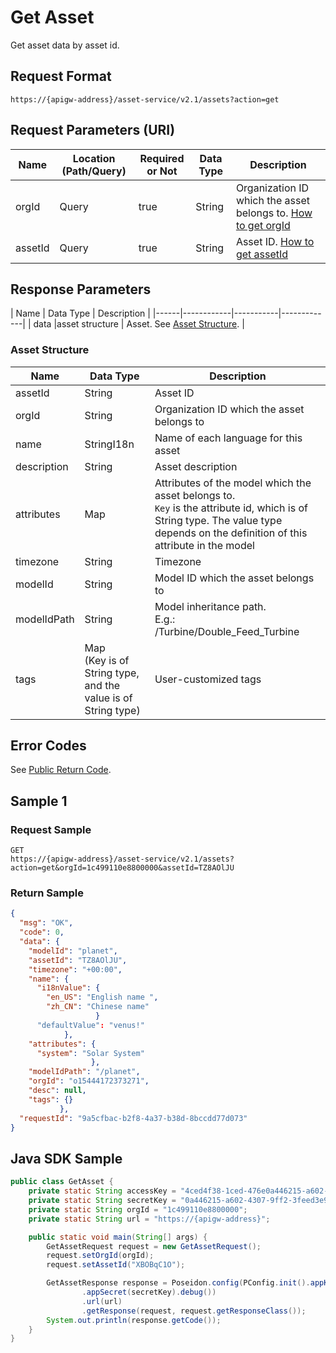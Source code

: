 # Get Asset



Get asset data by asset id.

## Request Format

```
https://{apigw-address}/asset-service/v2.1/assets?action=get
```

## Request Parameters (URI)

| Name | Location (Path/Query) | Required or Not | Data Type | Description |
|---------------|------------------|----------|-----------|--------------|
| orgId         | Query            | true     | String    | Organization ID which the asset belongs to. [How to get orgId](/docs/api/en/latest/api_faqs#how-to-get-organization-id-orgid-orgid)                |
| assetId       | Query            | true    | String    | Asset ID. [How to get assetId](/docs/api/en/latest/api_faqs.html#how-to-get-asset-id-assetid-assetid) |


## Response Parameters

| Name | Data Type | Description |
|------|------------|-----------|-------------|
| data    |asset structure | Asset. See [Asset Structure](/docs/api/en/latest/asset/get_asset.html#id3).     |


### Asset Structure

| Name | Data Type | Description |
|-------|---------|---------------------------|
| assetId |  String | Asset ID|
| orgId      | String    | Organization ID which the asset belongs to|
| name | StringI18n |Name of each language for this asset|
| description   | String | Asset description|
|attributes   |Map  |Attributes of the model which the asset belongs to. <br>`Key` is the attribute id, which is of String type. The value type depends on the definition of this attribute in the model|
|timezone  |  String  |Timezone|
|modelId|String|Model ID which the asset belongs to|
|modelIdPath|String|Model inheritance path. <br>E.g.: /Turbine/Double_Feed_Turbine|
|tags|Map<br>(Key is of String type, and the value is of String type)|User-customized tags|


## Error Codes

See [Public Return Code](/docs/api/en/latest/overview.html#id8).



## Sample 1

### Request Sample

```
GET
https://{apigw-address}/asset-service/v2.1/assets?action=get&orgId=1c499110e8800000&assetId=TZ8AOlJU

```

### Return Sample

```json
{
  "msg": "OK",
  "code": 0,
  "data": {
    "modelId": "planet",
    "assetId": "TZ8AOlJU",
    "timezone": "+00:00",
    "name": {
      "i18nValue": {
        "en_US": "English name ",
        "zh_CN": "Chinese name"
                   }
      "defaultValue": "venus!"
            },
    "attributes": {
      "system": "Solar System"
                  },
    "modelIdPath": "/planet",
    "orgId": "o15444172373271",
    "desc": null,
    "tags": {}
           },
  "requestId": "9a5cfbac-b2f8-4a37-b38d-8bccdd77d073"
}
```


## Java SDK Sample

```java
public class GetAsset {
    private static String accessKey = "4ced4f38-1ced-476e0a446215-a602-4307";
    private static String secretKey = "0a446215-a602-4307-9ff2-3feed3e983ce";
    private static String orgId = "1c499110e8800000";
    private static String url = "https://{apigw-address}";

    public static void main(String[] args) {
        GetAssetRequest request = new GetAssetRequest();
        request.setOrgId(orgId);
        request.setAssetId("XBOBqC1O");

        GetAssetResponse response = Poseidon.config(PConfig.init().appKey(accessKey)
                .appSecret(secretKey).debug())
                .url(url)
                .getResponse(request, request.getResponseClass());
        System.out.println(response.getCode());
    }
}
```
